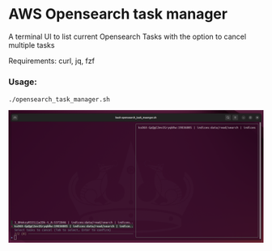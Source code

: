 # AWS Opensearch task manager

A terminal UI to list current Opensearch Tasks with the option to cancel multiple tasks

Requirements: curl, jq, fzf

### Usage:

```
./opensearch_task_manager.sh
```

![Task manager screenshot](images/task_manager.png)
